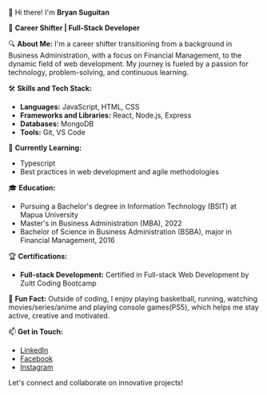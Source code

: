 👋 Hi there! I'm **Bryan Suguitan**

🔄 **Career Shifter | Full-Stack Developer**

🔍 **About Me:**
I'm a career shifter transitioning from a background in Business Administration, with a focus on Financial Management, to the dynamic field of web development. My journey is fueled by a passion for technology, problem-solving, and continuous learning.

🛠️ **Skills and Tech Stack:**
- **Languages:** JavaScript, HTML, CSS
- **Frameworks and Libraries:** React, Node.js, Express
- **Databases:** MongoDB
- **Tools:** Git, VS Code

🌱 **Currently Learning:**
- Typescript
- Best practices in web development and agile methodologies

🎓 **Education:**
- Pursuing a Bachelor's degree in Information Technology (BSIT) at Mapua University
- Master's in Business Administration (MBA), 2022
- Bachelor of Science in Business Administration (BSBA), major in Financial Management, 2016

🏆 **Certifications:**
- **Full-stack Development:** Certified in Full-stack Web Development by Zuitt Coding Bootcamp

🌟 **Fun Fact:**
Outside of coding, I enjoy playing basketball, running, watching movies/series/anime and playing console games(PS5), which helps me stay active, creative and motivated.

📫 **Get in Touch:**
- [LinkedIn](https://www.linkedin.com/in/bryan-suguitan/)
- [Facebook](https://www.instagram.com/brynsgtn/)
- [Instagram](https://www.facebook.com/bryanharold.suguitan)

Let's connect and collaborate on innovative projects!
  
<!-- [Personal Website](https://yourwebsite.com)

<!-- 

🌟 **Previous Experience:**
- [Your Previous Role] at [Your Previous Company]
  - Gained valuable skills in [relevant skills] that I now apply to my coding projects.
  - [Another relevant experience or accomplishment]






